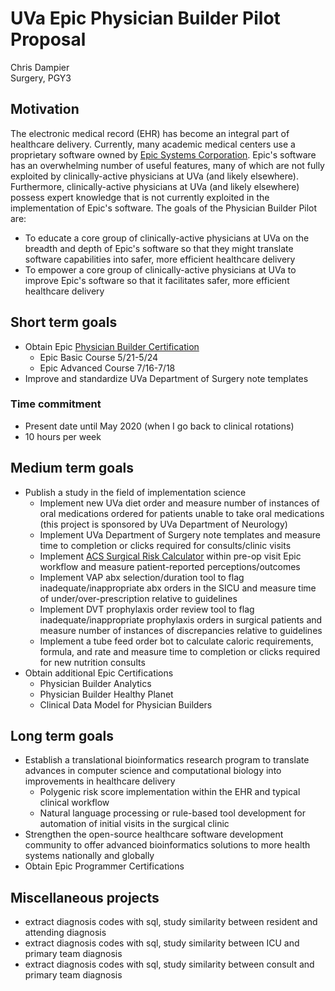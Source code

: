 # UVa Epic Physician Builder Pilot Proposal

Chris Dampier  
Surgery, PGY3

## Motivation

The electronic medical record (EHR) has become an integral part of healthcare delivery. Currently, many academic medical centers use a proprietary software owned by [Epic Systems Corporation](https://www.epic.com/). Epic's software has an overwhelming number of useful features, many of which are not fully exploited by clinically-active physicians at UVa (and likely elsewhere). Furthermore, clinically-active physicians at UVa (and likely elsewhere) possess expert knowledge that is not currently exploited in the implementation of Epic's software. The goals of the Physician Builder Pilot are:

  * To educate a core group of clinically-active physicians at UVa on the breadth and depth of Epic's software so that they might translate software capabilities into safer, more efficient healthcare delivery
  * To empower a core group of clinically-active physicians at UVa to improve Epic's software so that it facilitates safer, more efficient healthcare delivery

## Short term goals

  * Obtain Epic [Physician Builder Certification](https://training.epic.com/CourseCatalog/#/?LocationID=1&VersionID=1194&ViewID=train-tracks&RoleID=14&TrackID=57)
    * Epic Basic Course 5/21-5/24
    * Epic Advanced Course 7/16-7/18
  * Improve and standardize UVa Department of Surgery note templates

### Time commitment

  * Present date until May 2020 (when I go back to clinical rotations)
  * 10 hours per week

## Medium term goals

  * Publish a study in the field of implementation science
    * Implement new UVa diet order and measure number of instances of oral medications ordered for patients unable to take oral medications (this project is sponsored by UVa Department of Neurology)
    * Implement UVa Department of Surgery note templates and measure time to completion or clicks required for consults/clinic visits
    * Implement [ACS Surgical Risk Calculator](https://riskcalculator.facs.org/RiskCalculator/) within pre-op visit Epic workflow and measure patient-reported perceptions/outcomes
    * Implement VAP abx selection/duration tool to flag inadequate/inappropriate abx orders in the SICU and measure time of under/over-prescription relative to guidelines
    * Implement DVT prophylaxis order review tool to flag inadequate/inappropriate prophylaxis orders in surgical patients and measure number of instances of discrepancies relative to guidelines
    * Implement a tube feed order bot to calculate caloric requirements, formula, and rate and measure time to completion or clicks required for new nutrition consults
  * Obtain additional Epic Certifications
    * Physician Builder Analytics
    * Physician Builder Healthy Planet
    * Clinical Data Model for Physician Builders

## Long term goals

  * Establish a translational bioinformatics research program to translate advances in computer science and computational biology into improvements in healthcare delivery
    * Polygenic risk score implementation within the EHR and typical clinical workflow
    * Natural language processing or rule-based tool development for automation of initial visits in the surgical clinic
  * Strengthen the open-source healthcare software development community to offer advanced bioinformatics solutions to more health systems nationally and globally
  * Obtain Epic Programmer Certifications

## Miscellaneous projects

  * extract diagnosis codes with sql, study similarity between resident and attending diagnosis
  * extract diagnosis codes with sql, study similarity between ICU and primary team diagnosis
  * extract diagnosis codes with sql, study similarity between consult and primary team diagnosis
